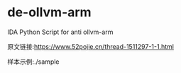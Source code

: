 # de-ollvm-arm
IDA Python Script for anti ollvm-arm

原文链接:https://www.52pojie.cn/thread-1511297-1-1.html


样本示例:./sample


